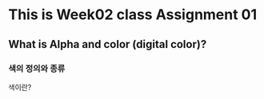 # This is Week02 class Assignment 01
## What is Alpha and color (digital color)?
### 색의 정의와 종류

색이란?


